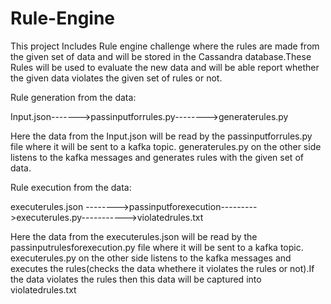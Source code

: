 # Rule-Engine

This project Includes Rule engine challenge where the rules are made from the given set of data and will be stored in the Cassandra database.These Rules will be used to evaluate the new data and will be able report whether the given data violates the given set of rules or not.



Rule generation from the data:

Input.json------->passinputforrules.py-------->generaterules.py

Here the data from the Input.json will be read by the passinputforrules.py file where it will be sent to a kafka topic.
generaterules.py on the other side listens to the kafka messages and generates rules with the given set of data.



Rule execution from the data:

executerules.json -------->passinputforexecution--------->executerules.py----------->violatedrules.txt

Here the data from the executerules.json will be read by the passinputrulesforexecution.py file where it will be sent to a kafka topic.
executerules.py on the other side listens to the kafka messages and executes the rules(checks the data whethere it violates the rules or not).If the data violates the rules then this data will be captured into violatedrules.txt
